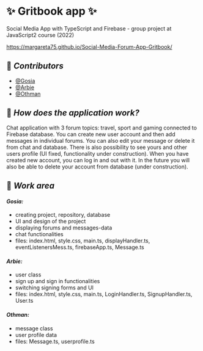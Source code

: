 # :sparkles: Gritbook app :sparkles:

Social Media App with TypeScript and Firebase - group project at JavaScript2 course (2022)  

https://margareta75.github.io/Social-Media-Forum-App-Gritbook/

## :pushpin: _Contributors_
- [@Gosia](https://github.com/margareta75)
- [@Arbie](https://github.com/ArbieTech)
- [@Othman](https://github.com/Othmaann)


## :pushpin: _How does the application work?_
Chat application with 3 forum topics: travel, sport and gaming connected to Firebase database.
You can create new user account and then add messages in individual forums.
You can also edit your message or delete it from chat and database.
There is also possibility to see yours and other users profile (UI fixed, functionality under construction).
When you have created new account, you can log in and out with it.
In the future you will also be able to delete your account from database (under construction).

## :pushpin: _Work area_
#### _Gosia:_
* creating project, repository, database
* UI and design of the project
* displaying forums and messages-data
* chat functionalities 
* files: index.html, style.css, main.ts, displayHandler.ts, eventListenersMess.ts, firebaseApp.ts, Message.ts
#### _Arbie:_
* user class
* sign up and sign in functionalities
* switching signing forms and UI
* files: index.html, style.css, main.ts, LoginHandler.ts, SignupHandler.ts, User.ts
#### _Othman:_
* message class
* user profile data
* files: Message.ts, userprofile.ts
